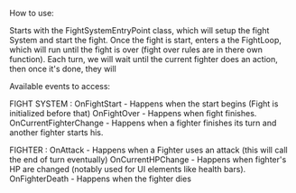 How to use:

Starts with the FightSystemEntryPoint class, which will setup the fight System and start the fight.
Once the fight is start, enters a the FightLoop, which will run until the fight is over (fight over rules are in there own function).
Each turn, we will wait until the current fighter does an action, then once it's done, they will  

Available events to access:

FIGHT SYSTEM :
OnFightStart - Happens when the start begins (Fight is initialized before that)
OnFightOver - Happens when fight finishes.
OnCurrentFighterChange - Happens when a fighter finishes its turn and another fighter starts his.

FIGHTER :
OnAttack - Happens when a Fighter uses an attack (this will call the end of turn eventually)
OnCurrentHPChange - Happens when fighter's HP are changed (notably used for UI elements like health bars).
OnFighterDeath - Happens when the fighter dies